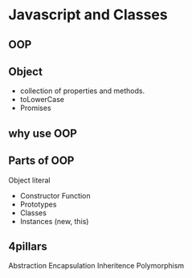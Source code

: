 # Javascript and Classes

## OOP

## Object 
- collection of properties and methods.
- toLowerCase
- Promises

## why use OOP

## Parts of OOP
Object literal

- Constructor Function
- Prototypes
- Classes
- Instances (new, this)

## 4pillars
Abstraction
Encapsulation
Inheritence
Polymorphism
